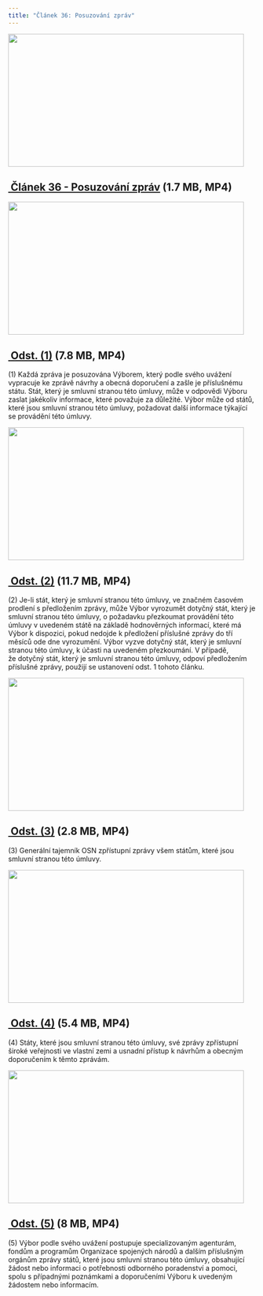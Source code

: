 ```yaml
---
title: "Článek 36: Posuzování zpráv"
---
```


<div id="c1004994" class="csc-frame csc-frame-frame1">
<div class="csc-textpic csc-textpic-center csc-textpic-above"><img src="https://www.ochrance.cz/uploads/pics/zastupny-obrazek_b77b3f.jpg" width="480" height="270" border="0" alt="" />
<h2><a href="https://www.ochrance.cz/fileadmin/user_upload/CRPD/Umluva/Clanek_36.mp4" target="_blank"><img alt="" src="https://www.ochrance.cz/typo3/ext/od_linkdesc/icons/universal.gif" class="od_linkdesc_icon" />&nbsp;Článek&nbsp;36 -&nbsp;Posuzování zpráv</a>&nbsp;(1.7&nbsp;MB,&nbsp;MP4)</h2>
</div>
<div class="csc-textpic-clear"><!-- --></div></div>
<div id="c1004993" class="csc-frame csc-frame-frame1">
<div class="csc-textpic csc-textpic-center csc-textpic-above"><img src="https://www.ochrance.cz/uploads/pics/zastupny-obrazek_d116ab.jpg" width="480" height="270" border="0" alt="" />
<h2><a href="https://www.ochrance.cz/fileadmin/user_upload/CRPD/Umluva/Clanek_36-1.mp4" target="_blank"><img alt="" src="https://www.ochrance.cz/typo3/ext/od_linkdesc/icons/universal.gif" class="od_linkdesc_icon" />&nbsp;Odst. (1)</a>&nbsp;(7.8&nbsp;MB,&nbsp;MP4)</h2>
<p>(1) Každá zpráva je posuzována Výborem, který podle svého uvážení vypracuje ke&nbsp;zprávě
návrhy a&nbsp;obecná doporučení a&nbsp;zašle je příslušnému státu. Stát, který je smluvní stranou
této úmluvy, může v&nbsp;odpovědi Výboru zaslat jakékoliv informace, které považuje za
důležité. Výbor může od&nbsp;států, které jsou smluvní stranou této úmluvy, požadovat další
informace týkající se provádění této úmluvy. </p></div>
<div class="csc-textpic-clear"><!-- --></div></div>
<div id="c1004992" class="csc-frame csc-frame-frame1">
<div class="csc-textpic csc-textpic-center csc-textpic-above"><img src="https://www.ochrance.cz/uploads/pics/zastupny-obrazek_a7df9b.jpg" width="480" height="270" border="0" alt="" />
<h2><a href="https://www.ochrance.cz/fileadmin/user_upload/CRPD/Umluva/Clanek_36-2.mp4" target="_blank"><img alt="" src="https://www.ochrance.cz/typo3/ext/od_linkdesc/icons/universal.gif" class="od_linkdesc_icon" />&nbsp;Odst. (2)</a>&nbsp;(11.7&nbsp;MB,&nbsp;MP4)</h2>
<p>(2) Je-li stát, který je smluvní stranou této úmluvy, ve&nbsp;značném časovém prodlení s
předložením zprávy, může Výbor vyrozumět dotyčný stát, který je smluvní stranou této
úmluvy, o&nbsp;požadavku přezkoumat provádění této úmluvy v&nbsp;uvedeném státě na&nbsp;základě
hodnověrných informací, které má Výbor k&nbsp;dispozici, pokud nedojde k&nbsp;předložení příslušné
zprávy do&nbsp;tří měsíců ode dne vyrozumění. Výbor vyzve dotyčný stát, který je smluvní
stranou této úmluvy, k&nbsp;účasti na&nbsp;uvedeném přezkoumání. V&nbsp;případě, že&nbsp;dotyčný stát,
který je smluvní stranou této úmluvy, odpoví předložením příslušné zprávy, použijí se
ustanovení odst.&nbsp;1&nbsp;tohoto článku. </p></div>
<div class="csc-textpic-clear"><!-- --></div></div>
<div id="c1004991" class="csc-frame csc-frame-frame1">
<div class="csc-textpic csc-textpic-center csc-textpic-above"><img src="https://www.ochrance.cz/uploads/pics/zastupny-obrazek_646099.jpg" width="480" height="270" border="0" alt="" />
<h2><a href="https://www.ochrance.cz/fileadmin/user_upload/CRPD/Umluva/Clanek_36-3.mp4" target="_blank"><img alt="" src="https://www.ochrance.cz/typo3/ext/od_linkdesc/icons/universal.gif" class="od_linkdesc_icon" />&nbsp;Odst. (3)</a>&nbsp;(2.8&nbsp;MB,&nbsp;MP4)</h2>
<p>(3) Generální tajemník OSN zpřístupní zprávy všem státům, které jsou smluvní stranou
této úmluvy. </p></div>
<div class="csc-textpic-clear"><!-- --></div></div>
<div id="c1004990" class="csc-frame csc-frame-frame1">
<div class="csc-textpic csc-textpic-center csc-textpic-above"><img src="https://www.ochrance.cz/uploads/pics/zastupny-obrazek_602a06.jpg" width="480" height="270" border="0" alt="" />
<h2><a href="https://www.ochrance.cz/fileadmin/user_upload/CRPD/Umluva/Clanek_36-4.mp4" target="_blank"><img alt="" src="https://www.ochrance.cz/typo3/ext/od_linkdesc/icons/universal.gif" class="od_linkdesc_icon" />&nbsp;Odst. (4)</a>&nbsp;(5.4&nbsp;MB,&nbsp;MP4)</h2>
<p>(4) Státy, které jsou smluvní stranou této úmluvy, své zprávy zpřístupní široké veřejnosti
ve&nbsp;vlastní zemi a&nbsp;usnadní přístup k&nbsp;návrhům a&nbsp;obecným doporučením k&nbsp;těmto zprávám. </p></div>
<div class="csc-textpic-clear"><!-- --></div></div>
<div id="c1004989" class="csc-frame csc-frame-frame1">
<div class="csc-textpic csc-textpic-center csc-textpic-above"><img src="https://www.ochrance.cz/uploads/pics/zastupny-obrazek_f9cbe4.jpg" width="480" height="270" border="0" alt="" />
<h2><a href="https://www.ochrance.cz/fileadmin/user_upload/CRPD/Umluva/Clanek_36-5.mp4" target="_blank"><img alt="" src="https://www.ochrance.cz/typo3/ext/od_linkdesc/icons/universal.gif" class="od_linkdesc_icon" />&nbsp;Odst. (5)</a>&nbsp;(8&nbsp;MB,&nbsp;MP4)</h2>
<p>(5)&nbsp;Výbor podle svého uvážení postupuje specializovaným agenturám, fondům a
programům Organizace spojených národů a&nbsp;dalším příslušným orgánům zprávy států,
které jsou smluvní stranou této úmluvy, obsahující žádost nebo informaci o&nbsp;potřebnosti
odborného poradenství a&nbsp;pomoci, spolu s&nbsp;případnými poznámkami a&nbsp;doporučeními Výboru
k&nbsp;uvedeným žádostem nebo informacím. </p></div>
<div class="csc-textpic-clear"><!-- --></div></div>
